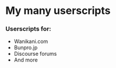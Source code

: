 # My many userscripts

### Userscripts for: 

- Wanikani.com
- Bunpro.jp
- Discourse forums
- And more
